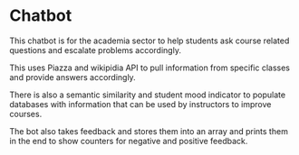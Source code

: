 # Chatbot

This chatbot is for the academia sector to help students ask course related questions and escalate problems accordingly.

This uses Piazza and wikipidia API to pull information from specific classes and provide answers accordingly.

There is also a semantic similarity and student mood indicator to populate databases with information that can be used by instructors to improve courses.

The bot also takes feedback and stores them into an array and prints them in the end to show counters for negative and positive feedback.

